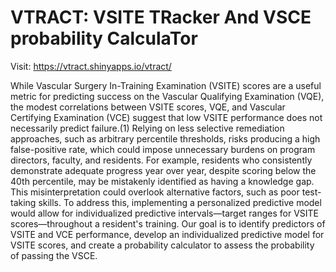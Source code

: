 # VTRACT: VSITE TRacker And VSCE probability CalculaTor

Visit: https://vtract.shinyapps.io/vtract/

While Vascular Surgery In-Training Examination (VSITE) scores are a useful metric for predicting success on the Vascular Qualifying Examination (VQE), the modest correlations between VSITE scores, VQE, and Vascular Certifying Examination (VCE) suggest that low VSITE performance does not necessarily predict failure.(1) Relying on less selective remediation approaches, such as arbitrary percentile thresholds, risks producing a high false-positive rate, which could impose unnecessary burdens on program directors, faculty, and residents. For example, residents who consistently demonstrate adequate progress year over year, despite scoring below the 40th percentile, may be mistakenly identified as having a knowledge gap. This misinterpretation could overlook alternative factors, such as poor test-taking skills. To address this, implementing a personalized predictive model would allow for individualized predictive intervals—target ranges for VSITE scores—throughout a resident's training. Our goal is to identify predictors of VSITE and VCE performance, develop an individualized predictive model for VSITE scores, and create a probability calculator to assess the probability of passing the VSCE. 
